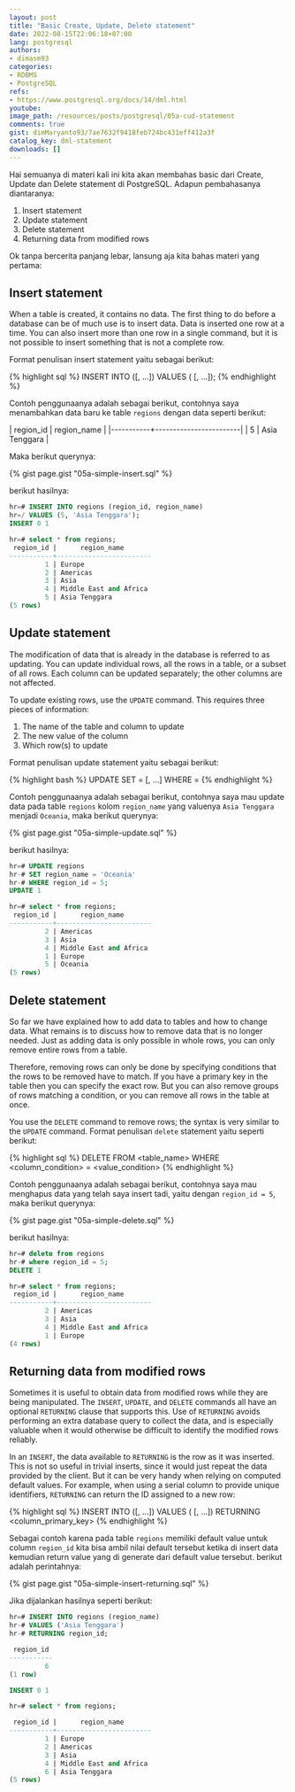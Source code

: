 ```yaml
---
layout: post
title: "Basic Create, Update, Delete statement"
date: 2022-08-15T22:06:18+07:00
lang: postgresql
authors:
- dimasm93
categories:
- RDBMS
- PostgreSQL
refs: 
- https://www.postgresql.org/docs/14/dml.html
youtube: 
image_path: /resources/posts/postgresql/05a-cud-statement
comments: true
gist: dimMaryanto93/7ae7632f9418feb724bc431eff412a3f
catalog_key: dml-statement
downloads: []
---
```


Hai semuanya di materi kali ini kita akan membahas basic dari Create, Update dan Delete statement di PostgreSQL. Adapun pembahasanya diantaranya:

1. Insert statement
2. Update statement
3. Delete statement
4. Returning data from modified rows

Ok tanpa bercerita panjang lebar, lansung aja kita bahas materi yang pertama:

<!--more-->

## Insert statement

When a table is created, it contains no data. The first thing to do before a database can be of much use is to insert data. Data is inserted one row at a time. You can also insert more than one row in a single command, but it is not possible to insert something that is not a complete row.

Format penulisan insert statement yaitu sebagai berikut:

{% highlight sql %}
INSERT INTO <table-name> (<column1>[, ...])
VALUES (<value1> [, ...]);
{% endhighlight %}

Contoh penggunaanya adalah sebagai berikut, contohnya saya menambahkan data baru ke table `regions` dengan data seperti berikut:

| region_id |      region_name       |
|-----------+------------------------|
|         5 | Asia Tenggara          |

Maka berikut querynya:

{% gist page.gist "05a-simple-insert.sql" %}

berikut hasilnya:

```sql
hr=# INSERT INTO regions (region_id, region_name) 
hr=/ VALUES (5, 'Asia Tenggara');
INSERT 0 1

hr=# select * from regions;
 region_id |      region_name       
-----------+------------------------
         1 | Europe
         2 | Americas
         3 | Asia
         4 | Middle East and Africa
         5 | Asia Tenggara
(5 rows)
```

## Update statement

The modification of data that is already in the database is referred to as updating. You can update individual rows, all the rows in a table, or a subset of all rows. Each column can be updated separately; the other columns are not affected.

To update existing rows, use the `UPDATE` command. This requires three pieces of information:

1. The name of the table and column to update
2. The new value of the column
3. Which row(s) to update

Format penulisan update statement yaitu sebagai berikut:

{% highlight bash %}
UPDATE <table-name> 
SET <column-name1> = <value1>[, ...]
WHERE <column-condition> = <value-condition>
{% endhighlight %}

Contoh penggunaanya adalah sebagai berikut, contohnya saya mau update data pada table `regions` kolom `region_name` yang valuenya `Asia Tenggara` menjadi `Oceania`, maka berikut querynya:

{% gist page.gist "05a-simple-update.sql" %}

berikut hasilnya:

```sql
hr=# UPDATE regions 
hr-# SET region_name = 'Oceania'
hr-# WHERE region_id = 5;
UPDATE 1

hr=# select * from regions;
 region_id |      region_name       
-----------+------------------------
         2 | Americas
         3 | Asia
         4 | Middle East and Africa
         1 | Europe
         5 | Oceania
(5 rows)
```

## Delete statement

So far we have explained how to add data to tables and how to change data. What remains is to discuss how to remove data that is no longer needed. Just as adding data is only possible in whole rows, you can only remove entire rows from a table.

Therefore, removing rows can only be done by specifying conditions that the rows to be removed have to match. If you have a primary key in the table then you can specify the exact row. But you can also remove groups of rows matching a condition, or you can remove all rows in the table at once.

You use the `DELETE` command to remove rows; the syntax is very similar to the `UPDATE` command. Format penulisan `delete` statement yaitu seperti berikut:

{% highlight sql %}
DELETE FROM <table_name> 
WHERE <column_condition> = <value_condition>
{% endhighlight %}

Contoh penggunaanya adalah sebagai berikut, contohnya saya mau menghapus data yang telah saya insert tadi, yaitu dengan `region_id = 5`, maka berikut querynya:

{% gist page.gist "05a-simple-delete.sql" %}

berikut hasilnya:

```sql
hr=# delete from regions
hr-# where region_id = 5;
DELETE 1

hr=# select * from regions;
 region_id |      region_name       
-----------+------------------------
         2 | Americas
         3 | Asia
         4 | Middle East and Africa
         1 | Europe
(4 rows)
```

## Returning data from modified rows

Sometimes it is useful to obtain data from modified rows while they are being manipulated. The `INSERT`, `UPDATE`, and `DELETE` commands all have an optional `RETURNING` clause that supports this. Use of `RETURNING` avoids performing an extra database query to collect the data, and is especially valuable when it would otherwise be difficult to identify the modified rows reliably.

In an `INSERT`, the data available to `RETURNING` is the row as it was inserted. This is not so useful in trivial inserts, since it would just repeat the data provided by the client. But it can be very handy when relying on computed default values. For example, when using a serial column to provide unique identifiers, `RETURNING` can return the ID assigned to a new row:

{% highlight sql %}
INSERT INTO <table-name> (<column1>[, ...])
VALUES (<value1> [, ...]) 
RETURNING <column_primary_key>
{% endhighlight %}

Sebagai contoh karena pada table `regions` memiliki default value untuk column `region_id` kita bisa ambil nilai default tersebut ketika di insert data kemudian return value yang di generate dari default value tersebut. berikut adalah perintahnya:

{% gist page.gist "05a-simple-insert-returning.sql" %}

Jika dijalankan hasilnya seperti berikut:

```sql
hr=# INSERT INTO regions (region_name)
hr-# VALUES ('Asia Tenggara')
hr-# RETURNING region_id;

 region_id 
-----------
         6
(1 row)

INSERT 0 1

hr=# select * from regions;

 region_id |      region_name       
-----------+------------------------
         1 | Europe
         2 | Americas
         3 | Asia
         4 | Middle East and Africa
         6 | Asia Tenggara
(5 rows)
```